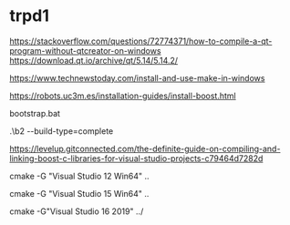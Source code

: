 # trpd1

https://stackoverflow.com/questions/72774371/how-to-compile-a-qt-program-without-qtcreator-on-windows
https://download.qt.io/archive/qt/5.14/5.14.2/


https://www.technewstoday.com/install-and-use-make-in-windows


https://robots.uc3m.es/installation-guides/install-boost.html

bootstrap.bat

.\b2 --build-type=complete

https://levelup.gitconnected.com/the-definite-guide-on-compiling-and-linking-boost-c-libraries-for-visual-studio-projects-c79464d7282d


cmake -G "Visual Studio 12 Win64" ..

cmake -G "Visual Studio 15 Win64" ..

cmake -G"Visual Studio 16 2019" ../
